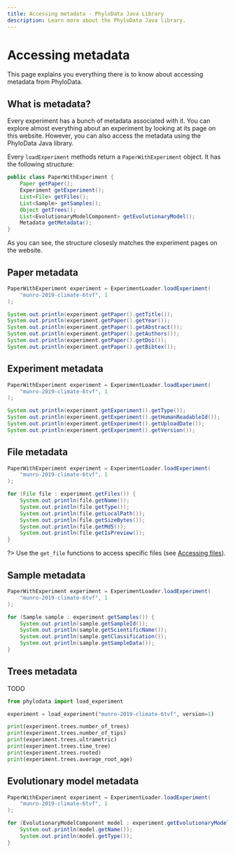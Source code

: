 ```yaml
---
title: Accessing metadata - PhyloData Java Library
description: Learn more about the PhyloData Java library.
---
```


# Accessing metadata

This page explains you everything there is to know about accessing metadata from PhyloData.

## What is metadata?

Every experiment has a bunch of metadata associated with it. You can explore almost everything about an experiment by looking at its page on this website. However, you can also access the metadata using the PhyloData Java library.

Every `loadExperiment` methods return a `PaperWithExperiment` object. It has the following structure:

```java
public class PaperWithExperiment {
    Paper getPaper();
    Experiment getExperiment();
    List<File> getFiles();
    List<Sample> getSamples();
    Object getTrees();
    List<EvolutionaryModelComponent> getEvolutionaryModel();
    Metadata getMetadata();
}
```

As you can see, the structure closesly matches the experiment pages on the website.

## Paper metadata

```java
PaperWithExperiment experiment = ExperimentLoader.loadExperiment(
    "munro-2019-climate-6tvf", 1
);

System.out.println(experiment.getPaper().getTitle());
System.out.println(experiment.getPaper().getYear());
System.out.println(experiment.getPaper().getAbstract());
System.out.println(experiment.getPaper().getAuthors());
System.out.println(experiment.getPaper().getDoi());
System.out.println(experiment.getPaper().getBibtex());
```

## Experiment metadata

```java
PaperWithExperiment experiment = ExperimentLoader.loadExperiment(
    "munro-2019-climate-6tvf", 1
);

System.out.println(experiment.getExperiment().getType());
System.out.println(experiment.getExperiment().getHumanReadableId());
System.out.println(experiment.getExperiment().getUploadDate());
System.out.println(experiment.getExperiment().getVersion());
```

## File metadata

```java
PaperWithExperiment experiment = ExperimentLoader.loadExperiment(
    "munro-2019-climate-6tvf", 1
);

for (File file : experiment.getFiles()) {
    System.out.println(file.getName());
    System.out.println(file.getType());
    System.out.println(file.getLocalPath());
    System.out.println(file.getSizeBytes());
    System.out.println(file.getMd5());
    System.out.println(file.getIsPreview());
}
```

?> Use the `get_file` functions to access specific files (see [Accessing files](/docs/python_files)).

## Sample metadata

```java
PaperWithExperiment experiment = ExperimentLoader.loadExperiment(
    "munro-2019-climate-6tvf", 1
);

for (Sample sample : experiment.getSamples()) {
    System.out.println(sample.getSampleId());
    System.out.println(sample.getScientificName());
    System.out.println(sample.getClassification());
    System.out.println(sample.getSampleData());
}
```

## Trees metadata

TODO

```python
from phylodata import load_experiment

experiment = load_experiment("munro-2019-climate-6tvf", version=1)

print(experiment.trees.number_of_trees)
print(experiment.trees.number_of_tips)
print(experiment.trees.ultrametric)
print(experiment.trees.time_tree)
print(experiment.trees.rooted)
print(experiment.trees.average_root_age)
```

## Evolutionary model metadata

```java
PaperWithExperiment experiment = ExperimentLoader.loadExperiment(
    "munro-2019-climate-6tvf", 1
);

for (EvolutionaryModelComponent model : experiment.getEvolutionaryModel()) {
    System.out.println(model.getName());
    System.out.println(model.getType());
}
```

